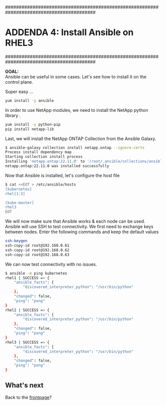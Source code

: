 #########################################################################################
# ADDENDA 4: Install Ansible on RHEL3
#########################################################################################

**GOAL:**  
Ansible can be useful in some cases. Let's see how to install it on the control plane.  

Super easy ...  
```bash
yum install -y ansible
```

In order to use NetApp modules, we need to install the NetApp python library . 
```bash
yum install -y python-pip
pip install netapp-lib
```

Last, we will install the NetApp ONTAP Collection from the Ansible Galaxy.  
```bash
$ ansible-galaxy collection install netapp.ontap --ignore-certs
Process install dependency map
Starting collection install process
Installing 'netapp.ontap:22.11.0' to '/root/.ansible/collections/ansible_collections/netapp/ontap'
netapp.ontap:22.11.0 was installed successfully
```

Now that Ansible is installed, let's configure the host file  
```bash
$ cat <<EOT > /etc/ansible/hosts
[kubernetes]
rhel[1:3]

[kube-master]
rhel3
EOT
```

We will now make sure that Ansible works & each node can be used.  
Ansible will use SSH to test connectivity. We first need to exchange keys between nodes. Enter the following commands and keep the default values
```bash
ssh-keygen
ssh-copy-id root@192.168.0.61
ssh-copy-id root@192.168.0.62
ssh-copy-id root@192.168.0.63
```
We can now test connectivity with no issues.  
```bash
$ ansible -m ping kubernetes
rhel1 | SUCCESS => {
    "ansible_facts": {
        "discovered_interpreter_python": "/usr/bin/python"
    },
    "changed": false,
    "ping": "pong"
}
rhel2 | SUCCESS => {
    "ansible_facts": {
        "discovered_interpreter_python": "/usr/bin/python"
    },
    "changed": false,
    "ping": "pong"
}
rhel3 | SUCCESS => {
    "ansible_facts": {
        "discovered_interpreter_python": "/usr/bin/python"
    },
    "changed": false,
    "ping": "pong"
}
```

## What's next

Back to the [frontpage](https://github.com/YvosOnTheHub/LabNetApp)?
